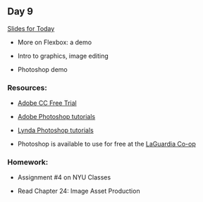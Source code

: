 ## Day 9

[Slides for Today](https://docs.google.com/presentation/d/1AZa3EIPE_O5Ne3mdD6AG8eM_fFCa4GdPOuZ1pqG3R80/edit?usp=sharing)

* More on Flexbox: a demo

* Intro to graphics, image editing

* Photoshop demo

### Resources:

* [Adobe CC Free Trial](https://www.adobe.com/products/photoshop/free-trial-download.html)

* [Adobe Photoshop tutorials](https://helpx.adobe.com/photoshop/tutorials.html)

* [Lynda Photoshop tutorials](https://helpx.adobe.com/photoshop/tutorials.html)

* Photoshop is available to use for free at the [LaGuardia Co-op](https://www.nyu.edu/life/information-technology/locations-and-facilities/student-technology-centers/laguardia-co-op.html)

### Homework:

* Assignment #4 on NYU Classes

* Read Chapter 24: Image Asset Production